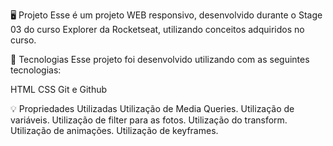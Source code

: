 🖥️ Projeto
Esse é um projeto WEB responsivo, desenvolvido durante o Stage 03 do curso Explorer da Rocketseat, utilizando conceitos adquiridos no curso.

🚀 Tecnologias
Esse projeto foi desenvolvido utilizando com as seguintes tecnologias:

HTML
CSS
Git e Github

💡 Propriedades Utilizadas
Utilização de Media Queries.
Utilização de variáveis.
Utilização de filter para as fotos.
Utilização do transform.
Utilização de animações.
Utilização de keyframes.